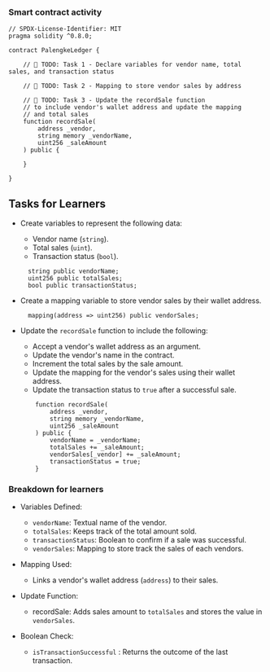 ### Smart contract activity

```solidity
// SPDX-License-Identifier: MIT
pragma solidity ^0.8.0;

contract PalengkeLedger {

    // 🚩 TODO: Task 1 - Declare variables for vendor name, total sales, and transaction status

    // 🚩 TODO: Task 2 - Mapping to store vendor sales by address

    // 🚩 TODO: Task 3 - Update the recordSale function
    // to include vendor's wallet address and update the mapping
    // and total sales
    function recordSale(
        address _vendor,
        string memory _vendorName,
        uint256 _saleAmount
    ) public {

    }

}
```

## Tasks for Learners

- Create variables to represent the following data:

  - Vendor name (`string`).
  - Total sales (`uint`).
  - Transaction status (`bool`).

  ```solidity
    string public vendorName;
    uint256 public totalSales;
    bool public transactionStatus;
  ```

- Create a mapping variable to store vendor sales by their wallet address.

  ```solidity
    mapping(address => uint256) public vendorSales;
  ```

- Update the `recordSale` function to include the following:

  - Accept a vendor's wallet address as an argument.
  - Update the vendor's name in the contract.
  - Increment the total sales by the sale amount.
  - Update the mapping for the vendor's sales using their wallet address.
  - Update the transaction status to `true` after a successful sale.

  ```solidity
      function recordSale(
          address _vendor,
          string memory _vendorName,
          uint256 _saleAmount
      ) public {
          vendorName = _vendorName;
          totalSales += _saleAmount;
          vendorSales[_vendor] += _saleAmount;
          transactionStatus = true;
      }
  ```

### Breakdown for learners

- Variables Defined:

  - `vendorName`: Textual name of the vendor.
  - `totalSales`: Keeps track of the total amount sold.
  - `transactionStatus`: Boolean to confirm if a sale was successful.
  - `vendorSales`: Mapping to store track the sales of each vendors.

- Mapping Used:
  - Links a vendor's wallet address (`address`) to their sales.
- Update Function:
  - recordSale: Adds sales amount to `totalSales` and stores the value in `vendorSales`.
- Boolean Check:
  - `isTransactionSuccessful` : Returns the outcome of the last transaction.
